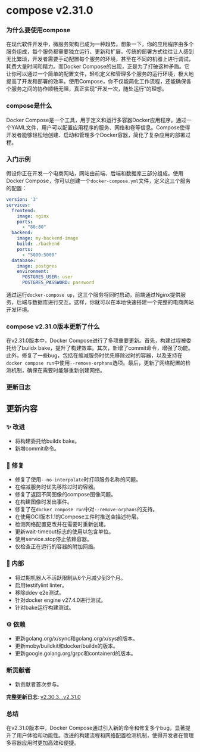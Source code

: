 # compose v2.31.0
### 为什么要使用compose

在现代软件开发中，微服务架构已成为一种趋势。想象一下，你的应用程序由多个服务组成，每个服务都需要独立运行、更新和扩展。传统的部署方式往往让人感到无比繁琐，开发者需要手动配置每个服务的环境，甚至在不同的机器上进行调试，耗费大量时间和精力。而Docker Compose的出现，正是为了打破这种矛盾。它让你可以通过一个简单的配置文件，轻松定义和管理多个服务的运行环境，极大地提高了开发和部署的效率。使用Compose，你不仅能简化工作流程，还能确保各个服务之间的协作顺畅无阻，真正实现“开发一次，随处运行”的理想。

### compose是什么

Docker Compose是一个工具，用于定义和运行多容器Docker应用程序。通过一个YAML文件，用户可以配置应用程序的服务、网络和卷等信息。Compose使得开发者能够轻松地创建、启动和管理多个Docker容器，简化了复杂应用的部署过程。

### 入门示例

假设你正在开发一个电商网站，网站由前端、后端和数据库三部分组成。使用Docker Compose，你可以创建一个`docker-compose.yml`文件，定义这三个服务的配置：

```yaml
version: '3'
services:
  frontend:
    image: nginx
    ports:
      - "80:80"
  backend:
    image: my-backend-image
    build: ./backend
    ports:
      - "5000:5000"
  database:
    image: postgres
    environment:
      POSTGRES_USER: user
      POSTGRES_PASSWORD: password
```

通过运行`docker-compose up`，这三个服务将同时启动，前端通过Nginx提供服务，后端与数据库进行交互。这样，你就可以在本地快速搭建一个完整的电商网站开发环境。

### compose v2.31.0版本更新了什么

在v2.31.0版本中，Docker Compose进行了多项重要更新。首先，构建过程被委托给了buildx bake，提升了构建效率。其次，新增了commit命令，增强了功能。此外，修复了一些bug，包括在缩减服务时优先移除过时的容器，以及支持在`docker compose run`中使用`--remove-orphans`选项。最后，更新了网络配置的检测机制，确保在需要时能够重新创建网络。

### 更新日志

## 更新内容

### ✨ 改进
- 将构建委托给buildx bake。
- 新增commit命令。

### 🐛 修复
- 修复了使用`--no-interpolate`时打印服务名称的问题。
- 在缩减服务时优先移除过时的容器。
- 修复了返回不同图像的compose图像问题。
- 在构建图像时发出事件。
- 修复了在`docker compose run`中对`--remove-orphans`的支持。
- 在使用OCI版本1.1的Compose工件时推送空描述符层。
- 检测网络配置更改并在需要时重新创建。
- 更新wait-timeout标志的使用以包含单位。
- 使用service.stop停止依赖容器。
- 仅检查正在运行的容器的附加网络。

### 🔧 内部
- 将过期机器人不活跃限制从6个月减少到3个月。
- 启用testifylint linter。
- 移除ddev e2e测试。
- 针对docker engine v27.4.0进行测试。
- 针对bake运行构建测试。

### ⚙️ 依赖
- 更新golang.org/x/sync和golang.org/x/sys的版本。
- 更新moby/buildkit和docker/buildx的版本。
- 更新google.golang.org/grpc和containerd的版本。

### 新贡献者
- 新贡献者首次参与。

**完整更新日志**: [v2.30.3...v2.31.0](https://github.com/docker/compose/compare/v2.30.3...v2.31.0)

### 总结

在v2.31.0版本中，Docker Compose通过引入新的命令和修复多个bug，显著提升了用户体验和功能性。改进的构建流程和网络配置检测机制，使得开发者在管理多容器应用时更加高效和便捷。